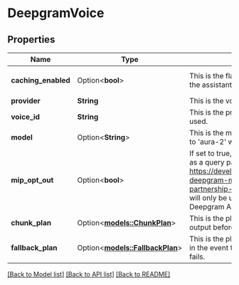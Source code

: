 # DeepgramVoice

## Properties

Name | Type | Description | Notes
------------ | ------------- | ------------- | -------------
**caching_enabled** | Option<**bool**> | This is the flag to toggle voice caching for the assistant. | [optional][default to true]
**provider** | **String** | This is the voice provider that will be used. | 
**voice_id** | **String** | This is the provider-specific ID that will be used. | 
**model** | Option<**String**> | This is the model that will be used. Defaults to 'aura-2' when not specified. | [optional]
**mip_opt_out** | Option<**bool**> | If set to true, this will add mip_opt_out=true as a query parameter of all API requests. See https://developers.deepgram.com/docs/the-deepgram-model-improvement-partnership-program#want-to-opt-out  This will only be used if you are using your own Deepgram API key.  @default false | [optional][default to false]
**chunk_plan** | Option<[**models::ChunkPlan**](ChunkPlan.md)> | This is the plan for chunking the model output before it is sent to the voice provider. | [optional]
**fallback_plan** | Option<[**models::FallbackPlan**](FallbackPlan.md)> | This is the plan for voice provider fallbacks in the event that the primary voice provider fails. | [optional]

[[Back to Model list]](../README.md#documentation-for-models) [[Back to API list]](../README.md#documentation-for-api-endpoints) [[Back to README]](../README.md)


